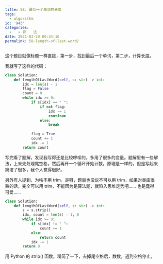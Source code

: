 ```yaml
---
title: 58. 最后一个单词的长度
tags:
  - algorithm
id: '943'
categories:
  -   - 算　　法
date: 2021-02-20 00:34:16
permalink: 58-length-of-last-word/
---
```


这个题目就像标题一样直接，第一步，找到最后一个单词，第二步，计算长度。

我就写了这样的代码：

```python
class Solution:
    def lengthOfLastWord(self, s: str) -> int:
        idx = len(s) - 1
        flag = False
        count = 0 
        while idx >= 0:
            if s[idx] == " ":
                if not flag:
                    idx -= 1
                    continue
                else:
                    break
            
            flag = True
            count += 1
            idx -= 1
        return count
```

写完看了题解，发现我写得还是比较啰嗦的，多用了很多的变量。题解里有一些解法，上来先处理尾空格，然后再开一个循环开始计数，原理是一样的，但是写起来简洁了很多，我个人觉得很好。

另外有人提到，为啥不用 trim，是呀，题目也没说不可以用 trim，如果对类库很熟的话，完全可以用 trim，不能因为是算法题，就陷入思维定势吧…… 也是蠢得可爱……

```python
class Solution:
    def lengthOfLastWord(self, s: str) -> int:
        s = s.strip()
        idx, count = len(s) - 1, 0
        while idx >= 0:
            if s[idx] != " ":
                count += 1
            else:
                return count
            idx -= 1
        return 0
```

用 Python 的 strip() 函数，精简了一下，去掉尾空格后，数数，遇到空格停止。